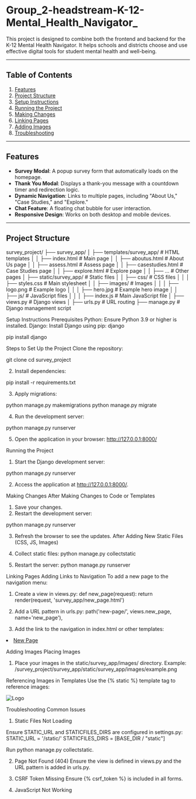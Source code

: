 # Group_2-headstream-K-12-Mental_Health_Navigator_

This project is designed to combine both the frontend and backend for the K-12 Mental Health Navigator. It helps schools and districts choose and use effective digital tools for student mental health and well-being.

---

## Table of Contents
1. [Features](#features)
2. [Project Structure](#project-structure)
3. [Setup Instructions](#setup-instructions)
4. [Running the Project](#running-the-project)
5. [Making Changes](#making-changes)
6. [Linking Pages](#linking-pages)
7. [Adding Images](#adding-images)
8. [Troubleshooting](#troubleshooting)

---

## Features
- **Survey Modal**: A popup survey form that automatically loads on the homepage.
- **Thank You Modal**: Displays a thank-you message with a countdown timer and redirection logic.
- **Dynamic Navigation**: Links to multiple pages, including "About Us," "Case Studies," and "Explore."
- **Chat Feature**: A floating chat bubble for user interaction.
- **Responsive Design**: Works on both desktop and mobile devices.

---

## Project Structure

survey_project/
├── survey_app/
│   ├── templates/survey_app/       # HTML templates
│   │   ├── index.html              # Main page
│   │   ├── aboutus.html            # About Us page
│   │   ├── assess.html             # Assess page
│   │   ├── casestudies.html        # Case Studies page
│   │   ├── explore.html            # Explore page
│   │   ├── ...                     # Other pages
│   ├── static/survey_app/          # Static files
│   │   ├── css/                    # CSS files
│   │   │   ├── styles.css          # Main stylesheet
│   │   ├── images/                 # Images
│   │   │   ├── logo.png            # Example logo
│   │   │   ├── hero.jpg            # Example hero image
│   │   ├── js/                     # JavaScript files
│   │   │   ├── index.js            # Main JavaScript file
│   ├── views.py                    # Django views
│   ├── urls.py                     # URL routing
├── manage.py                       # Django management script

Setup Instructions
Prerequisites
Python: Ensure Python 3.9 or higher is installed.
Django: Install Django using pip:
django

pip install django

Steps to Set Up the Project
Clone the repository:

git clone <repository-url>
cd survey_project

2. Install dependencies:

pip install -r requirements.txt

3. Apply migrations:

python manage.py makemigrations
python manage.py migrate

4. Run the development server:

python manage.py runserver

5. Open the application in your browser:
http://127.0.0.1:8000/

Running the Project
1. Start the Django development server:

python manage.py runserver

2. Access the application at http://127.0.0.1:8000/.


Making Changes
After Making Changes to Code or Templates

1. Save your changes.
2. Restart the development server:

python manage.py runserver

3. Refresh the browser to see the updates.
After Adding New Static Files (CSS, JS, Images)
1. Collect static files:
python manage.py collectstatic

2. Restart the server:
python manage.py runserver

Linking Pages
Adding Links to Navigation
To add a new page to the navigation menu:

1. Create a view in views.py:
def new_page(request):
    return render(request, 'survey_app/new_page.html')

2. Add a URL pattern in urls.py:
path('new-page/', views.new_page, name='new_page'),

3. Add the link to the navigation in index.html or other templates:
<li><a href="{% url 'new_page' %}">New Page</a></li>

Adding Images
Placing Images

1. Place your images in the static/survey_app/images/ directory. Example:
/survey_project/survey_app/static/survey_app/images/example.png

Referencing Images in Templates
Use the {% static %} template tag to reference images:

<img src="{% static 'survey_app/images/logo.png' %}" alt="Logo">

Troubleshooting
Common Issues

1. Static Files Not Loading

Ensure STATIC_URL and STATICFILES_DIRS are configured in settings.py:
STATIC_URL = '/static/'
STATICFILES_DIRS = [BASE_DIR / "static"]

Run python manage.py collectstatic.

2. Page Not Found (404)
Ensure the view is defined in views.py and the URL pattern is added in urls.py.

3. CSRF Token Missing
Ensure {% csrf_token %} is included in all forms.

4. JavaScript Not Working

<script src="{% static 'survey_app/js/index.js' %}" defer></script>